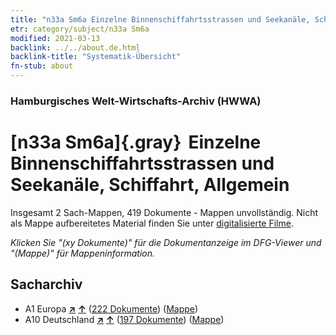 ```yaml
---
title: "n33a Sm6a Einzelne Binnenschiffahrtsstrassen und Seekanäle, Schiffahrt, Allgemein"
etr: category/subject/n33a Sm6a
modified: 2021-03-13
backlink: ../../about.de.html
backlink-title: "Systematik-Übersicht"
fn-stub: about
---
```


### Hamburgisches Welt-Wirtschafts-Archiv (HWWA)
# [n33a Sm6a]{.gray}&#8201; Einzelne Binnenschiffahrtsstrassen und Seekanäle, Schiffahrt, Allgemein&#160; 




Insgesamt 2 Sach-Mappen, 419 Dokumente - Mappen unvollständig.
Nicht als Mappe aufbereitetes Material finden Sie unter [digitalisierte Filme](/film/h1_sh).

_Klicken Sie "(xy Dokumente)" für die Dokumentanzeige im DFG-Viewer und "(Mappe)" für Mappeninformation._

## Sacharchiv



- A1 Europa [**&nearr;**](../../../geo/i/140892/about.de.html "Europa (alle Mappen)") [**&uarr;**](../../../geo/about.de.html#A1 "Ländersystematik") (<a href="https://pm20.zbw.eu/dfgview/sh/140892,145657" title="über: Europa : Einzelne Binnenschiffahrtsstrassen und Seekanäle, Schiffahrt, Allgemein" target="_blank">222 Dokumente</a>) ([Mappe](http://purl.org/pressemappe20/folder/sh/140892,145657))
- A10 Deutschland [**&nearr;**](../../../geo/i/126128/about.de.html "Deutschland (alle Mappen)") [**&uarr;**](../../../geo/about.de.html#A10 "Ländersystematik") (<a href="https://pm20.zbw.eu/dfgview/sh/126128,145657" title="über: Deutschland : Einzelne Binnenschiffahrtsstrassen und Seekanäle, Schiffahrt, Allgemein" target="_blank">197 Dokumente</a>) ([Mappe](http://purl.org/pressemappe20/folder/sh/126128,145657))


